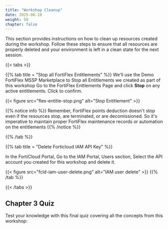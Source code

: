 ```yaml
---
title: "Workshop Cleanup"
date: 2025-06-10
weight: 50
chapter: false
---
```



This section provides instructions on how to clean up resources created during the workshop. Follow these steps to ensure that all resources are properly deleted and your environment is left in a clean state for the next session.

{{< tabs >}}

{{% tab title = "Stop all FortiFlex Entitlements" %}}
We'll use the Demo FortiFlex MSSP Marketplace to Stop all Entitlements we created as part of this workshop
Go to the FortiFlex Enttlements Page and click **Stop** on any active entitlements.  Click to confirm.

{{< figure src="flex-entitle-stop.png" alt="Stop Entitlement" >}}

{{% notice info %}} 
Remember, FortiFlex points deduction doesn't stop even if the resources stop, are terminated, or are decomissioned.  So it's imperative to maintain proper FortiFlex maintenance records or automation on the entitlements
{{% /notice %}}

{{% /tab %}}

{{% tab title = "Delete Forticloud IAM API Key" %}}

In the FortiCloud Portal, Go to the IAM Portal, Users section, Select the API account you created for this workshop and delete it.

{{< figure src="fcld-iam-user-delete.png" alt="IAM user delete" >}}
{{% /tab %}}

{{< /tabs >}}

## Chapter 3 Quiz

Test your knowledge with this final quiz covering all the concepts from this workshop:
